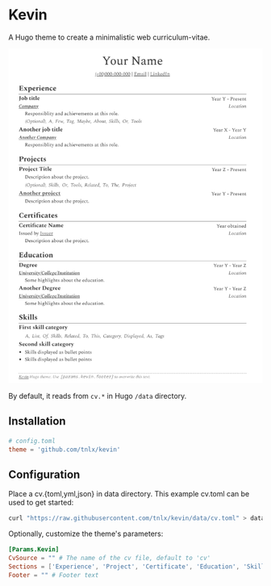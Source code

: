 # Kevin

A Hugo theme to create a minimalistic web curriculum-vitae.

![Sample](sample.png)

By default, it reads from `cv.*` in Hugo `/data` directory.

## Installation

```toml
# config.toml
theme = 'github.com/tnlx/kevin'
```

## Configuration

Place a cv.{toml,yml,json} in data directory. This example cv.toml can be used to get started:

```sh
curl "https://raw.githubusercontent.com/tnlx/kevin/data/cv.toml" > data/cv.toml
```

Optionally, customize the theme's parameters:

```toml
[Params.Kevin]
CvSource = "" # The name of the cv file, default to 'cv'
Sections = ['Experience', 'Project', 'Certificate', 'Education', 'Skill'] # Section names and order
Footer = "" # Footer text
```